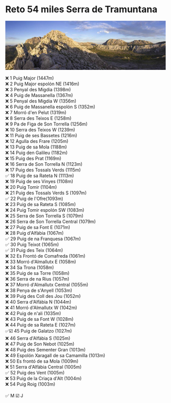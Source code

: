 # Reto 54 miles Serra de Tramuntana
<img src="images/tramuntana-mallorca.jpg">

❌ 1 Puig Major (1447m) <br>
❌ 2 Puig Major espolón NE (1416m) <br>
❌ 3 Penyal des Migdia (1398m) <br>
❌ 4 Puig de Massanella (1367m) <br>
❌ 5 Penyal des Migdia W (1356m) <br>
❌ 6 Puig de Massanella espolón S (1352m) <br>
❌ 7 Morró d'en Pelut (1319m) <br>
❌ 8 Serra des Teixos E (1258m) <br>
❌ 9 Pa de Figa de Son Torrella (1256m) <br>
❌ 10 Serra des Teixos W (1239m) <br>
❌ 11 Puig de ses Bassetes (1216m) <br>
❌ 12 Agulla des Frare (1205m) <br>
❌ 13 Puig de sa Mola (1188m) <br>
❌ 14 Puig den Galileu (1182m) <br>
❌ 15 Puig des Prat (1169m) <br>
❌ 16 Serra de Son Torrella N (1123m) <br>
❌ 17 Puig des Tossals Verds (1115m) <br>
✅ 18 Puig de sa Rateta N (1113m) <br>
❌ 19 Puig de ses Vinyes (1108m) <br>
❌ 20 Puig Tomir (1104m) <br>
❌ 21 Puig des Tossals Verds S (1097m) <br>
✅ 22 Puig de l'Ofre(1093m) <br>
❌ 23 Puig de sa Rateta S (1085m) <br>
❌ 24 Puig Tomir espolón SW (1083m) <br>
❌ 25 Serra de Son Torrella S (1079m) <br>
❌ 26 Serra de Son Torrella Central (1079m) <br>
❌ 27 Puig de sa Font E (1071m) <br>
❌ 28 Puig d'Alfàbia (1067m) <br>
✅ 29 Puig de na Franquesa (1067m) <br>
✅ 30 Puig Teixot (1065m) <br>
✅ 31 Puig des Teix (1064m) <br>
❌ 32 Es Frontó de Comafreda (1061m) <br>
❌ 33 Morró d'Almallutx E (1058m) <br>
❌ 34 Sa Trona (1058m) <br>
❌ 35 Puig de sa Torre (1058m) <br>
❌ 36 Serra de na Rius (1057m) <br>
❌ 37 Morró d'Almallutx Central (1055m) <br>
❌ 38 Penya de s'Anyell (1053m) <br>
❌ 39 Puig des Coll des Jou (1052m) <br>
❌ 40 Serra d'Alfàbia N (1044m) <br>
❌ 41 Morró d'Almallutx W (1042m) <br>
❌ 42 Puig de n'ali (1035m) <br>
❌ 43 Puig de sa Font W (1028m) <br>
❌ 44 Puig de sa Rateta E (1027m) <br>
✅☑️ 45 Puig de Galatzo (1027m) <br>
❌ 46 Serra d'Alfàbia S (1025m) <br>
❌ 47 Puig de Son Nebot (1025m) <br>
❌ 48 Puig des Sementer Gran (1013m) <br>
❌ 49 Espolón Xaragall de sa Camamilla (1013m) <br>
❌ 50 Es frontó de sa Mola (1009m) <br>
❌ 51 Serra d'Alfàbia Central (1005m) <br>
✅ 52 Puig des Vent (1005m) <br>
❌ 53 Puig de la Criaça d'Alt (1004m) <br>
❌ 54 Puig Roig (1003m)  <br>
<br>
✅ M
☑️ J
